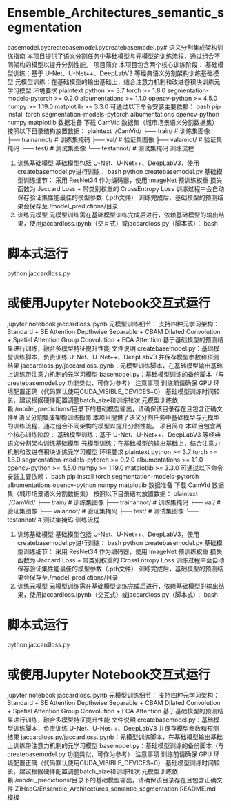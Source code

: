 # Ensemble_Architectures_semantic_segmentation
basemodel.pycreatebasemodel.pycreatebasemodel.py# 语义分割集成架构训练指南
本项目提供了语义分割任务中基础模型与元模型的训练流程，通过组合不同架构的模型以提升分割性能。
项目简介
本项目包含两个核心训练阶段：
基础模型训练：基于 U-Net、U-Net++、DeepLabV3 等经典语义分割架构训练基础模型
元模型训练：在基础模型的输出基础上，结合注意力机制和改进卷积块训练元学习模型
环境要求
plaintext
python >= 3.7
torch >= 1.8.0
segmentation-models-pytorch >= 0.2.0
albumentations >= 1.1.0
opencv-python >= 4.5.0
numpy >= 1.19.0
matplotlib >= 3.3.0
可通过以下命令安装主要依赖：
bash
pip install torch segmentation-models-pytorch albumentations opencv-python numpy matplotlib
数据准备
下载 CamVid 数据集（城市场景语义分割数据集）
按照以下目录结构放置数据：
plaintext
./CamVid/
├── train/           # 训练集图像
├── trainannot/      # 训练集掩码
├── val/             # 验证集图像
├── valannot/        # 验证集掩码
├── test/            # 测试集图像
└── testannot/       # 测试集掩码
训练流程
1. 训练基础模型
基础模型包括 U-Net、U-Net++、DeepLabV3，使用createbasemodel.py进行训练：
bash
python createbasemodel.py
基础模型训练细节：
采用 ResNet34 作为编码器，使用 ImageNet 预训练权重
损失函数为 Jaccard Loss + 带类别权重的 CrossEntropy Loss
训练过程中会自动保存验证集性能最佳的模型参数（.pth文件）
训练完成后，基础模型的预测结果会保存至./model_predictions/目录
2. 训练元模型
元模型训练需在基础模型训练完成后进行，依赖基础模型的输出结果，使用jaccardloss.ipynb（交互式）或jaccardloss.py（脚本式）：
bash
# 脚本式运行
python jaccardloss.py

# 或使用Jupyter Notebook交互式运行
jupyter notebook jaccardloss.ipynb
元模型训练细节：
支持四种元学习架构：
Standard + SE Attention
Depthwise Separable + CBAM
Dilated Convolution + Spatial Attention
Group Convolution + ECA Attention
基于基础模型的预测结果进行训练，融合多模型特征提升性能
文件说明
createbasemodel.py：基础模型训练脚本，负责训练 U-Net、U-Net++、DeepLabV3 并保存模型参数和预测结果
jaccardloss.py/jaccardloss.ipynb：元模型训练脚本，在基础模型输出基础上训练带注意力机制的元学习模型
basemodel.py：基础模型训练的备份脚本（与 createbasemodel.py 功能类似，可作为参考）
注意事项
训练前请确保 GPU 环境配置正确（代码默认使用CUDA_VISIBLE_DEVICES=0）
基础模型训练时间较长，建议根据硬件配置调整batch_size和训练轮次
元模型训练依赖./model_predictions/目录下的基础模型输出，请确保该目录存在且包含正确文件# 语义分割集成架构训练指南
本项目提供了语义分割任务中基础模型与元模型的训练流程，通过组合不同架构的模型以提升分割性能。
项目简介
本项目包含两个核心训练阶段：
基础模型训练：基于 U-Net、U-Net++、DeepLabV3 等经典语义分割架构训练基础模型
元模型训练：在基础模型的输出基础上，结合注意力机制和改进卷积块训练元学习模型
环境要求
plaintext
python >= 3.7
torch >= 1.8.0
segmentation-models-pytorch >= 0.2.0
albumentations >= 1.1.0
opencv-python >= 4.5.0
numpy >= 1.19.0
matplotlib >= 3.3.0
可通过以下命令安装主要依赖：
bash
pip install torch segmentation-models-pytorch albumentations opencv-python numpy matplotlib
数据准备
下载 CamVid 数据集（城市场景语义分割数据集）
按照以下目录结构放置数据：
plaintext
./CamVid/
├── train/           # 训练集图像
├── trainannot/      # 训练集掩码
├── val/             # 验证集图像
├── valannot/        # 验证集掩码
├── test/            # 测试集图像
└── testannot/       # 测试集掩码
训练流程
1. 训练基础模型
基础模型包括 U-Net、U-Net++、DeepLabV3，使用createbasemodel.py进行训练：
bash
python createbasemodel.py
基础模型训练细节：
采用 ResNet34 作为编码器，使用 ImageNet 预训练权重
损失函数为 Jaccard Loss + 带类别权重的 CrossEntropy Loss
训练过程中会自动保存验证集性能最佳的模型参数（.pth文件）
训练完成后，基础模型的预测结果会保存至./model_predictions/目录
2. 训练元模型
元模型训练需在基础模型训练完成后进行，依赖基础模型的输出结果，使用jaccardloss.ipynb（交互式）或jaccardloss.py（脚本式）：
bash
# 脚本式运行
python jaccardloss.py

# 或使用Jupyter Notebook交互式运行
jupyter notebook jaccardloss.ipynb
元模型训练细节：
支持四种元学习架构：
Standard + SE Attention
Depthwise Separable + CBAM
Dilated Convolution + Spatial Attention
Group Convolution + ECA Attention
基于基础模型的预测结果进行训练，融合多模型特征提升性能
文件说明
createbasemodel.py：基础模型训练脚本，负责训练 U-Net、U-Net++、DeepLabV3 并保存模型参数和预测结果
jaccardloss.py/jaccardloss.ipynb：元模型训练脚本，在基础模型输出基础上训练带注意力机制的元学习模型
basemodel.py：基础模型训练的备份脚本（与 createbasemodel.py 功能类似，可作为参考）
注意事项
训练前请确保 GPU 环境配置正确（代码默认使用CUDA_VISIBLE_DEVICES=0）
基础模型训练时间较长，建议根据硬件配置调整batch_size和训练轮次
元模型训练依赖./model_predictions/目录下的基础模型输出，请确保该目录存在且包含正确文件
Z1HaoC/Ensemble_Architectures_semantic_segmentation
README.md
﻿
模板
